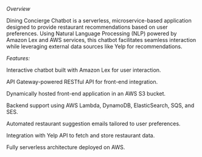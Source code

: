 *Overview*


Dining Concierge Chatbot is a serverless, microservice-based application designed to provide restaurant recommendations based on user preferences. Using Natural Language Processing (NLP) powered by Amazon Lex and AWS services, this chatbot facilitates seamless interaction while leveraging external data sources like Yelp for recommendations.

*Features:*

Interactive chatbot built with Amazon Lex for user interaction.

API Gateway-powered RESTful API for front-end integration.

Dynamically hosted front-end application in an AWS S3 bucket.

Backend support using AWS Lambda, DynamoDB, ElasticSearch, SQS, and SES.

Automated restaurant suggestion emails tailored to user preferences.

Integration with Yelp API to fetch and store restaurant data.

Fully serverless architecture deployed on AWS.
